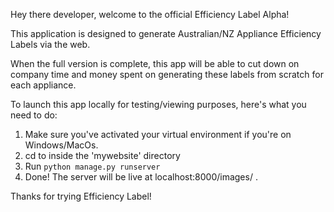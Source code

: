 Hey there developer, welcome to the official Efficiency Label Alpha!

This application is designed to generate Australian/NZ Appliance Efficiency Labels via the web.

When the full version is complete, this app will be able to cut down on company time and money spent on generating these labels from scratch for each appliance.

To launch this app locally for testing/viewing purposes, here's what you need to do:

 1. Make sure you've activated your virtual environment if you're on Windows/MacOs.
 2. cd to inside the 'mywebsite' directory
 3. Run <code>python manage.py runserver</code>
 4. Done! The server will be live at localhost:8000/images/ .
 
 Thanks for trying Efficiency Label!
